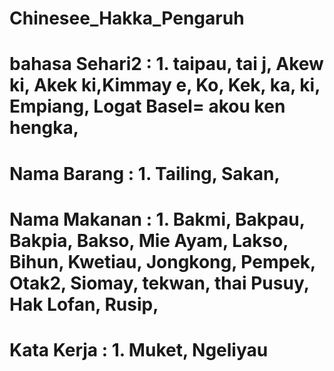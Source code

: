 # Chinesee_Hakka_Pengaruh
# bahasa Sehari2 : 1.  taipau, tai j, Akew ki, Akek ki,Kimmay e, Ko, Kek, ka, ki, Empiang, Logat Basel= akou ken hengka,  
# Nama Barang    : 1.  Tailing,  Sakan, 
# Nama Makanan   : 1.  Bakmi, Bakpau, Bakpia, Bakso, Mie Ayam, Lakso, Bihun, Kwetiau, Jongkong, Pempek, Otak2, Siomay, tekwan, thai Pusuy, Hak Lofan, Rusip, 
# Kata Kerja    :  1.  Muket, Ngeliyau
